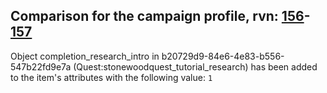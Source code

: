 ## Comparison for the campaign profile, rvn: [156](https://github.com/PRO100KatYT/FortniteProfileRevisions/tree/main/profiles/campaign/156%20campaign.json)-[157](https://github.com/PRO100KatYT/FortniteProfileRevisions/tree/main/profiles/campaign/157%20campaign.json)

Object completion_research_intro in b20729d9-84e6-4e83-b556-547b22fd9e7a (Quest:stonewoodquest_tutorial_research) has been added to the item's attributes with the following value: `1`
<br><br>
